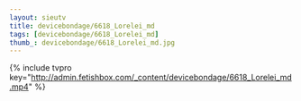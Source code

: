 ```yaml
--- 
layout: sieutv
title: devicebondage/6618_Lorelei_md
tags: [devicebondage/6618_Lorelei_md]
thumb_: devicebondage/6618_Lorelei_md.jpg
---
```

{% include tvpro key="http://admin.fetishbox.com/_content/devicebondage/6618_Lorelei_md.mp4" %} 

